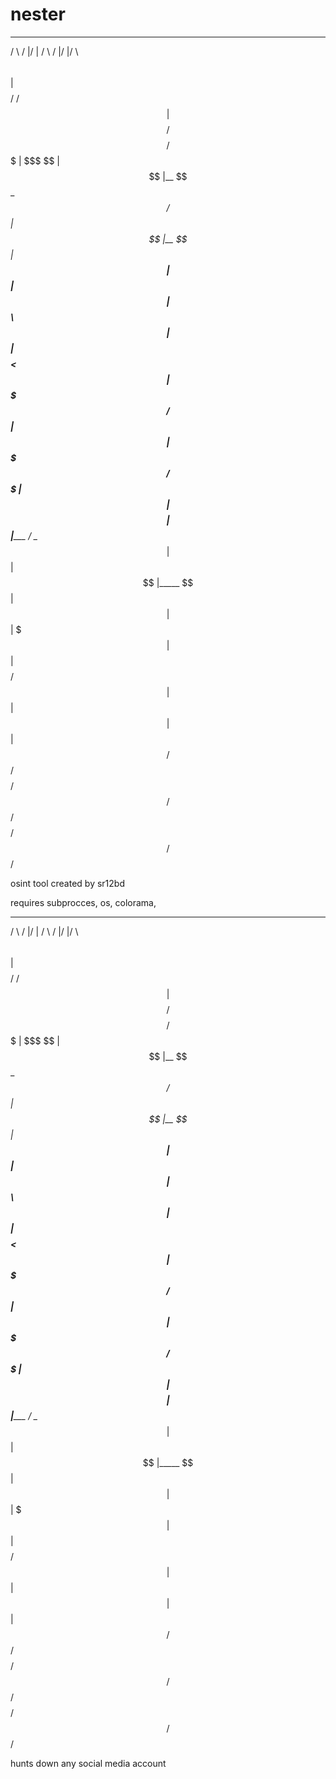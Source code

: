 # nester

 __    __  ________   ______   ________  ________  _______  
/  \  /  |/        | /      \ /        |/        |/       \ 
$$  \ $$ |$$$$$$$$/ /$$$$$$  |$$$$$$$$/ $$$$$$$$/ $$$$$$$  |
$$$  \$$ |$$ |__    $$ \__$$/    $$ |   $$ |__    $$ |__$$ |
$$$$  $$ |$$    |   $$      \    $$ |   $$    |   $$    $$< 
$$ $$ $$ |$$$$$/     $$$$$$  |   $$ |   $$$$$/    $$$$$$$  |
$$ |$$$$ |$$ |_____ /  \__$$ |   $$ |   $$ |_____ $$ |  $$ |
$$ | $$$ |$$       |$$    $$/    $$ |   $$       |$$ |  $$ |
$$/   $$/ $$$$$$$$/  $$$$$$/     $$/    $$$$$$$$/ $$/   $$/ 
                                                            
osint tool
created by sr12bd 


requires 
subprocces,
os,
colorama,

 __    __  ________   ______   ________  ________  _______  
/  \  /  |/        | /      \ /        |/        |/       \ 
$$  \ $$ |$$$$$$$$/ /$$$$$$  |$$$$$$$$/ $$$$$$$$/ $$$$$$$  |
$$$  \$$ |$$ |__    $$ \__$$/    $$ |   $$ |__    $$ |__$$ |
$$$$  $$ |$$    |   $$      \    $$ |   $$    |   $$    $$< 
$$ $$ $$ |$$$$$/     $$$$$$  |   $$ |   $$$$$/    $$$$$$$  |
$$ |$$$$ |$$ |_____ /  \__$$ |   $$ |   $$ |_____ $$ |  $$ |
$$ | $$$ |$$       |$$    $$/    $$ |   $$       |$$ |  $$ |
$$/   $$/ $$$$$$$$/  $$$$$$/     $$/    $$$$$$$$/ $$/   $$/ 
                                                            

hunts down any social media account 
